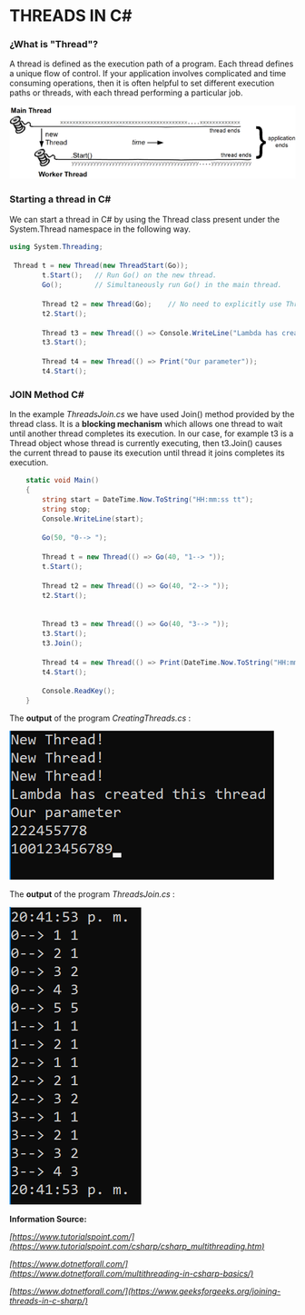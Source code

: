# THREADS IN C#

### ¿What is "Thread"?

A thread is defined as the execution path of a program. Each thread defines a unique flow of control. If your application involves complicated and time consuming operations, then it is often helpful to set different execution paths or threads, with each thread performing a particular job.



![thread](imgs/NewThread.png)
    




### Starting a thread in C#

We can start a thread in C# by using the Thread class present under the System.Thread namespace in the following way.


```c#
using System.Threading;

 Thread t = new Thread(new ThreadStart(Go));
        t.Start();   // Run Go() on the new thread.
        Go();        // Simultaneously run Go() in the main thread.

        Thread t2 = new Thread(Go);    // No need to explicitly use ThreadStart
        t2.Start();

        Thread t3 = new Thread(() => Console.WriteLine("Lambda has created this thread"));
        t3.Start();

        Thread t4 = new Thread(() => Print("Our parameter"));
        t4.Start();

```

### JOIN Method C#

In the example *ThreadsJoin.cs* we have used Join() method provided by the thread class. It is a **blocking mechanism** which allows one thread to wait until another thread completes its execution. In our case, for example t3 is a Thread object whose thread is currently executing, then t3.Join() causes the current thread to pause its execution until thread it joins completes its execution.

```c#
    static void Main()
    {
        string start = DateTime.Now.ToString("HH:mm:ss tt");
        string stop;
        Console.WriteLine(start);

        Go(50, "0--> ");

        Thread t = new Thread(() => Go(40, "1--> "));
        t.Start();

        Thread t2 = new Thread(() => Go(40, "2--> "));
        t2.Start();


        Thread t3 = new Thread(() => Go(40, "3--> "));
        t3.Start();
        t3.Join();

        Thread t4 = new Thread(() => Print(DateTime.Now.ToString("HH:mm:ss tt")));
        t4.Start();

        Console.ReadKey();
    }
```



The **output** of the program *CreatingThreads.cs* :

![output](imgs/output.png)


The **output** of the program *ThreadsJoin.cs* :

![output](imgs/output2.png)


**Information Source:**

*[https://www.tutorialspoint.com/](https://www.tutorialspoint.com/csharp/csharp_multithreading.htm)*

*[https://www.dotnetforall.com/](https://www.dotnetforall.com/multithreading-in-csharp-basics/)*

*[https://www.dotnetforall.com/](https://www.geeksforgeeks.org/joining-threads-in-c-sharp/)*